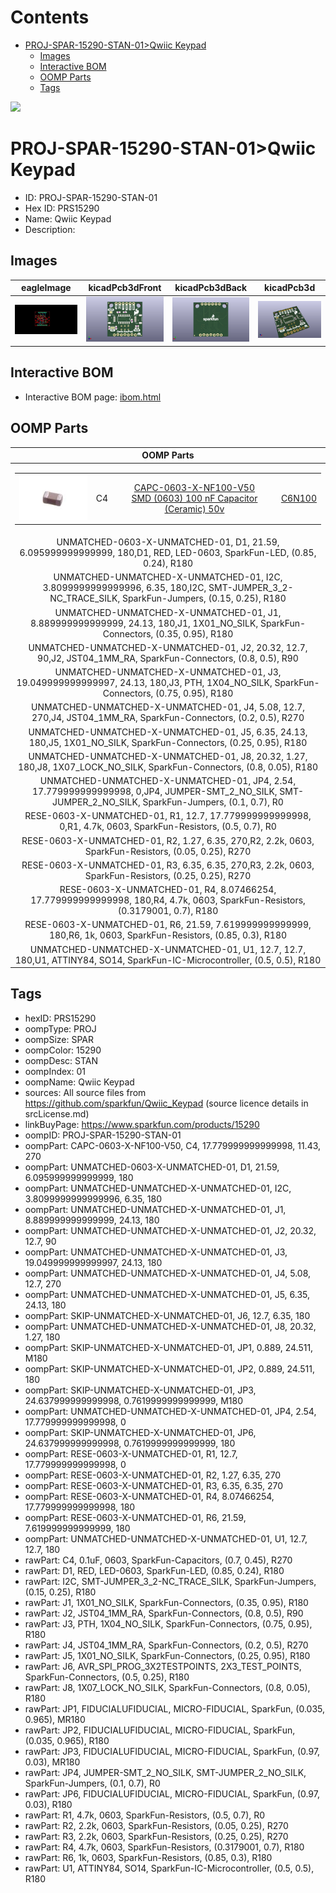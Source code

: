 



Contents
========

* [PROJ-SPAR-15290-STAN-01>Qwiic Keypad](#proj-spar-15290-stan-01qwiic-keypad)
	* [Images](#images)
	* [Interactive BOM](#interactive-bom)
	* [OOMP Parts](#oomp-parts)
	* [Tags](#tags)
  
![][im]
# PROJ-SPAR-15290-STAN-01>Qwiic Keypad

- ID: PROJ-SPAR-15290-STAN-01
- Hex ID: PRS15290
- Name: Qwiic Keypad
- Description: 

## Images
  
  

|eagleImage|kicadPcb3dFront|kicadPcb3dBack|kicadPcb3d|
| :---: | :---: | :---: | :---: |
|[![eagleImage](eagleImage_140.png)](eagleImage_600.png)|[![kicadPcb3dFront](kicadPcb3dFront_140.png)](kicadPcb3dFront_600.png)|[![kicadPcb3dBack](kicadPcb3dBack_140.png)](kicadPcb3dBack_600.png)|[![kicadPcb3d](kicadPcb3d_140.png)](kicadPcb3d_600.png)|

## Interactive BOM

- Interactive BOM page: [ibom.html](kicad/bom/ibom.html)

## OOMP Parts
  

|OOMP Parts|
| :---: |
|<table><tr><td>![CAPC-0603-X-NF100-V50](https://raw.githubusercontent.com/oomlout/oomlout_OOMP_parts/main/CAPC-0603-X-NF100-V50/image_140.jpg)</td><td> C4</td><td>[CAPC-0603-X-NF100-V50<br>SMD (0603) 100 nF Capacitor (Ceramic) 50v](https://github.com/oomlout/oomlout_OOMP_parts/tree/main/CAPC-0603-X-NF100-V50/)</td><td>[C6N100](https://github.com/oomlout/oomlout_OOMP_parts/tree/main/CAPC-0603-X-NF100-V50/)</td></tr></table>|
|UNMATCHED-0603-X-UNMATCHED-01, D1, 21.59, 6.095999999999999, 180,D1, RED, LED-0603, SparkFun-LED, (0.85, 0.24), R180|
|UNMATCHED-UNMATCHED-X-UNMATCHED-01, I2C, 3.8099999999999996, 6.35, 180,I2C, SMT-JUMPER_3_2-NC_TRACE_SILK, SparkFun-Jumpers, (0.15, 0.25), R180|
|UNMATCHED-UNMATCHED-X-UNMATCHED-01, J1, 8.889999999999999, 24.13, 180,J1, 1X01_NO_SILK, SparkFun-Connectors, (0.35, 0.95), R180|
|UNMATCHED-UNMATCHED-X-UNMATCHED-01, J2, 20.32, 12.7, 90,J2, JST04_1MM_RA, SparkFun-Connectors, (0.8, 0.5), R90|
|UNMATCHED-UNMATCHED-X-UNMATCHED-01, J3, 19.049999999999997, 24.13, 180,J3, PTH, 1X04_NO_SILK, SparkFun-Connectors, (0.75, 0.95), R180|
|UNMATCHED-UNMATCHED-X-UNMATCHED-01, J4, 5.08, 12.7, 270,J4, JST04_1MM_RA, SparkFun-Connectors, (0.2, 0.5), R270|
|UNMATCHED-UNMATCHED-X-UNMATCHED-01, J5, 6.35, 24.13, 180,J5, 1X01_NO_SILK, SparkFun-Connectors, (0.25, 0.95), R180|
|UNMATCHED-UNMATCHED-X-UNMATCHED-01, J8, 20.32, 1.27, 180,J8, 1X07_LOCK_NO_SILK, SparkFun-Connectors, (0.8, 0.05), R180|
|UNMATCHED-UNMATCHED-X-UNMATCHED-01, JP4, 2.54, 17.779999999999998, 0,JP4, JUMPER-SMT_2_NO_SILK, SMT-JUMPER_2_NO_SILK, SparkFun-Jumpers, (0.1, 0.7), R0|
|RESE-0603-X-UNMATCHED-01, R1, 12.7, 17.779999999999998, 0,R1, 4.7k, 0603, SparkFun-Resistors, (0.5, 0.7), R0|
|RESE-0603-X-UNMATCHED-01, R2, 1.27, 6.35, 270,R2, 2.2k, 0603, SparkFun-Resistors, (0.05, 0.25), R270|
|RESE-0603-X-UNMATCHED-01, R3, 6.35, 6.35, 270,R3, 2.2k, 0603, SparkFun-Resistors, (0.25, 0.25), R270|
|RESE-0603-X-UNMATCHED-01, R4, 8.07466254, 17.779999999999998, 180,R4, 4.7k, 0603, SparkFun-Resistors, (0.3179001, 0.7), R180|
|RESE-0603-X-UNMATCHED-01, R6, 21.59, 7.619999999999999, 180,R6, 1k, 0603, SparkFun-Resistors, (0.85, 0.3), R180|
|UNMATCHED-UNMATCHED-X-UNMATCHED-01, U1, 12.7, 12.7, 180,U1, ATTINY84, SO14, SparkFun-IC-Microcontroller, (0.5, 0.5), R180|

## Tags

- hexID: PRS15290
- oompType: PROJ
- oompSize: SPAR
- oompColor: 15290
- oompDesc: STAN
- oompIndex: 01
- oompName: Qwiic Keypad
- sources: All source files from https://github.com/sparkfun/Qwiic_Keypad (source licence details in srcLicense.md)
- linkBuyPage: https://www.sparkfun.com/products/15290
- oompID: PROJ-SPAR-15290-STAN-01
- oompPart: CAPC-0603-X-NF100-V50, C4, 17.779999999999998, 11.43, 270
- oompPart: UNMATCHED-0603-X-UNMATCHED-01, D1, 21.59, 6.095999999999999, 180
- oompPart: UNMATCHED-UNMATCHED-X-UNMATCHED-01, I2C, 3.8099999999999996, 6.35, 180
- oompPart: UNMATCHED-UNMATCHED-X-UNMATCHED-01, J1, 8.889999999999999, 24.13, 180
- oompPart: UNMATCHED-UNMATCHED-X-UNMATCHED-01, J2, 20.32, 12.7, 90
- oompPart: UNMATCHED-UNMATCHED-X-UNMATCHED-01, J3, 19.049999999999997, 24.13, 180
- oompPart: UNMATCHED-UNMATCHED-X-UNMATCHED-01, J4, 5.08, 12.7, 270
- oompPart: UNMATCHED-UNMATCHED-X-UNMATCHED-01, J5, 6.35, 24.13, 180
- oompPart: SKIP-UNMATCHED-X-UNMATCHED-01, J6, 12.7, 6.35, 180
- oompPart: UNMATCHED-UNMATCHED-X-UNMATCHED-01, J8, 20.32, 1.27, 180
- oompPart: SKIP-UNMATCHED-X-UNMATCHED-01, JP1, 0.889, 24.511, M180
- oompPart: SKIP-UNMATCHED-X-UNMATCHED-01, JP2, 0.889, 24.511, 180
- oompPart: SKIP-UNMATCHED-X-UNMATCHED-01, JP3, 24.637999999999998, 0.7619999999999999, M180
- oompPart: UNMATCHED-UNMATCHED-X-UNMATCHED-01, JP4, 2.54, 17.779999999999998, 0
- oompPart: SKIP-UNMATCHED-X-UNMATCHED-01, JP6, 24.637999999999998, 0.7619999999999999, 180
- oompPart: RESE-0603-X-UNMATCHED-01, R1, 12.7, 17.779999999999998, 0
- oompPart: RESE-0603-X-UNMATCHED-01, R2, 1.27, 6.35, 270
- oompPart: RESE-0603-X-UNMATCHED-01, R3, 6.35, 6.35, 270
- oompPart: RESE-0603-X-UNMATCHED-01, R4, 8.07466254, 17.779999999999998, 180
- oompPart: RESE-0603-X-UNMATCHED-01, R6, 21.59, 7.619999999999999, 180
- oompPart: UNMATCHED-UNMATCHED-X-UNMATCHED-01, U1, 12.7, 12.7, 180
- rawPart: C4, 0.1uF, 0603, SparkFun-Capacitors, (0.7, 0.45), R270
- rawPart: D1, RED, LED-0603, SparkFun-LED, (0.85, 0.24), R180
- rawPart: I2C, SMT-JUMPER_3_2-NC_TRACE_SILK, SparkFun-Jumpers, (0.15, 0.25), R180
- rawPart: J1, 1X01_NO_SILK, SparkFun-Connectors, (0.35, 0.95), R180
- rawPart: J2, JST04_1MM_RA, SparkFun-Connectors, (0.8, 0.5), R90
- rawPart: J3, PTH, 1X04_NO_SILK, SparkFun-Connectors, (0.75, 0.95), R180
- rawPart: J4, JST04_1MM_RA, SparkFun-Connectors, (0.2, 0.5), R270
- rawPart: J5, 1X01_NO_SILK, SparkFun-Connectors, (0.25, 0.95), R180
- rawPart: J6, AVR_SPI_PROG_3X2TESTPOINTS, 2X3_TEST_POINTS, SparkFun-Connectors, (0.5, 0.25), R180
- rawPart: J8, 1X07_LOCK_NO_SILK, SparkFun-Connectors, (0.8, 0.05), R180
- rawPart: JP1, FIDUCIALUFIDUCIAL, MICRO-FIDUCIAL, SparkFun, (0.035, 0.965), MR180
- rawPart: JP2, FIDUCIALUFIDUCIAL, MICRO-FIDUCIAL, SparkFun, (0.035, 0.965), R180
- rawPart: JP3, FIDUCIALUFIDUCIAL, MICRO-FIDUCIAL, SparkFun, (0.97, 0.03), MR180
- rawPart: JP4, JUMPER-SMT_2_NO_SILK, SMT-JUMPER_2_NO_SILK, SparkFun-Jumpers, (0.1, 0.7), R0
- rawPart: JP6, FIDUCIALUFIDUCIAL, MICRO-FIDUCIAL, SparkFun, (0.97, 0.03), R180
- rawPart: R1, 4.7k, 0603, SparkFun-Resistors, (0.5, 0.7), R0
- rawPart: R2, 2.2k, 0603, SparkFun-Resistors, (0.05, 0.25), R270
- rawPart: R3, 2.2k, 0603, SparkFun-Resistors, (0.25, 0.25), R270
- rawPart: R4, 4.7k, 0603, SparkFun-Resistors, (0.3179001, 0.7), R180
- rawPart: R6, 1k, 0603, SparkFun-Resistors, (0.85, 0.3), R180
- rawPart: U1, ATTINY84, SO14, SparkFun-IC-Microcontroller, (0.5, 0.5), R180



[im]: kicadPcb3d_450.png
